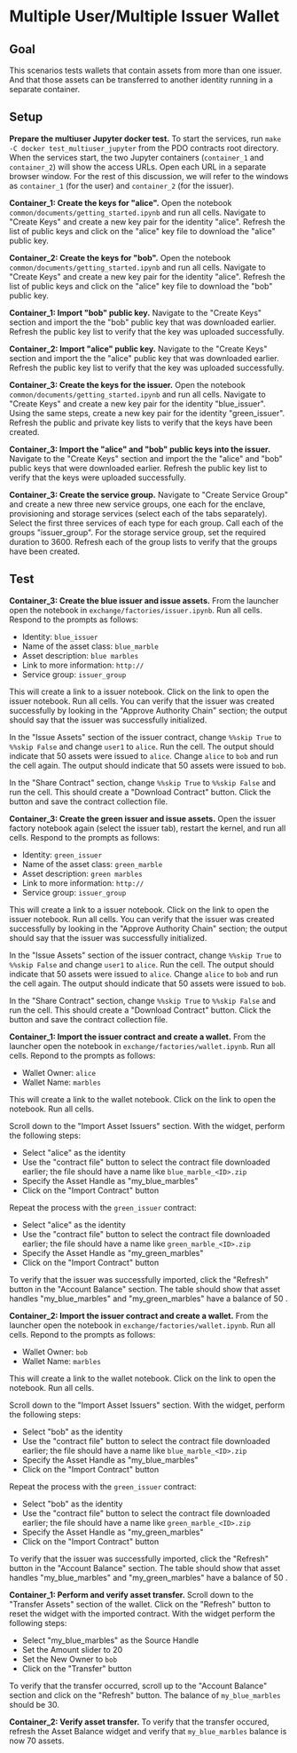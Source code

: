 <!---
Licensed under Creative Commons Attribution 4.0 International License
https://creativecommons.org/licenses/by/4.0/
--->

# Multiple User/Multiple Issuer Wallet #

## Goal ##

This scenarios tests wallets that contain assets from more than
one issuer. And that those assets can be transferred to another
identity running in a separate container.

## Setup ##

**Prepare the multiuser Jupyter docker test.** To start the services,
run `make -C docker test_multiuser_jupyter` from the PDO contracts
root directory. When the services start, the two Jupyter containers
(`container_1` and `container_2`) will show the access URLs. Open each
URL in a separate browser window. For the rest of this discussion, we
will refer to the windows as `container_1` (for the user) and
`container_2` (for the issuer).

**Container_1: Create the keys for "alice".** Open the notebook
`common/documents/getting_started.ipynb` and run all cells. Navigate to
"Create Keys" and create a new key pair for the identity
"alice". Refresh the list of public keys and click on the "alice" key
file to download the "alice" public key.

**Container_2: Create the keys for "bob".** Open the notebook
`common/documents/getting_started.ipynb` and run all cells. Navigate to
"Create Keys" and create a new key pair for the identity
"alice". Refresh the list of public keys and click on the "alice" key
file to download the "bob" public key.

**Container_1: Import "bob" public key.** Navigate to the "Create
Keys" section and import the the "bob" public key that was downloaded
earlier. Refresh the public key list to verify that the key was
uploaded successfully.

**Container_2: Import "alice" public key.** Navigate to the "Create
Keys" section and import the the "alice" public key that was
downloaded earlier. Refresh the public key list to verify that the key
was uploaded successfully.

**Container_3: Create the keys for the issuer.** Open the notebook
`common/documents/getting_started.ipynb` and run all cells. Navigate to
"Create Keys" and create a new key pair for the identity
"blue_issuer". Using the same steps, create a new key pair for the
identity "green_issuer". Refresh the public and private key lists to
verify that the keys have been created.

**Container_3: Import the "alice" and "bob" public keys into the
issuer.** Navigate to the "Create Keys" section and import the the
"alice" and "bob" public keys that were downloaded earlier. Refresh
the public key list to verify that the keys were uploaded
successfully.

**Container_3: Create the service group.** Navigate to "Create Service
Group" and create a new three new service groups, one each for the
enclave, provisioning and storage services (select each of the tabs
separately). Select the first three services of each type for each
group. Call each of the groups "issuer_group". For the storage
service group, set the required duration to 3600. Refresh each of the
group lists to verify that the groups have been created.

## Test ##

**Container_3: Create the blue issuer and issue assets.** From the
launcher open the notebook in
`exchange/factories/issuer.ipynb`. Run all cells. Respond to the
prompts as follows:

* Identity: `blue_issuer`
* Name of the asset class: `blue_marble`
* Asset description: `blue marbles`
* Link to more information: `http://`
* Service group: `issuer_group`

This will create a link to a issuer notebook. Click on the link to
open the issuer notebook. Run all cells. You can verify that the
issuer was created successfully by looking in the "Approve Authority
Chain" section; the output should say that the issuer was successfully
initialized.

In the "Issue Assets" section of the issuer contract, change `%%skip
True` to `%%skip False` and change `user1` to `alice`. Run the
cell. The output should indicate that 50 assets were issued to
`alice`. Change `alice` to `bob` and run the cell again. The output
should indicate that 50 assets were issued to `bob`.

In the "Share Contract" section, change `%%skip True` to `%%skip
False` and run the cell. This should create a "Download Contract"
button. Click the button and save the contract collection file.

**Container_3: Create the green issuer and issue assets.** Open the
issuer factory notebook again (select the issuer tab), restart the
kernel, and run all cells. Respond to the prompts as follows:

* Identity: `green_issuer`
* Name of the asset class: `green_marble`
* Asset description: `green marbles`
* Link to more information: `http://`
* Service group: `issuer_group`

This will create a link to a issuer notebook. Click on the link to
open the issuer notebook. Run all cells. You can verify that the
issuer was created successfully by looking in the "Approve Authority
Chain" section; the output should say that the issuer was successfully
initialized.

In the "Issue Assets" section of the issuer contract, change `%%skip
True` to `%%skip False` and change `user1` to `alice`. Run the
cell. The output should indicate that 50 assets were issued to
`alice`. Change `alice` to `bob` and run the cell again. The output
should indicate that 50 assets were issued to `bob`.

In the "Share Contract" section, change `%%skip True` to `%%skip
False` and run the cell. This should create a "Download Contract"
button. Click the button and save the contract collection file.

**Container_1: Import the issuer contract and create a wallet.** From
the launcher open the notebook in `exchange/factories/wallet.ipynb`.
Run all cells. Repond to the prompts as follows:

* Wallet Owner: `alice`
* Wallet Name: `marbles`

This will create a link to the wallet notebook. Click on the link to
open the notebook. Run all cells.

Scroll down to the "Import Asset Issuers" section. With the widget,
perform the following steps:

* Select "alice" as the identity
* Use the "contract file" button to select the contract file
  downloaded earlier; the file should have a name like
  `blue_marble_<ID>.zip`
* Specify the Asset Handle as "my_blue_marbles"
* Click on the "Import Contract" button

Repeat the process with the `green_issuer` contract:

* Select "alice" as the identity
* Use the "contract file" button to select the contract file
  downloaded earlier; the file should have a name like
  `green_marble_<ID>.zip`
* Specify the Asset Handle as "my_green_marbles"
* Click on the "Import Contract" button

To verify that the issuer was successfully imported, click the
"Refresh" button in the "Account Balance" section. The table should
show that asset handles "my_blue_marbles" and "my_green_marbles" have
a balance of 50 .

**Container_2: Import the issuer contract and create a wallet.** From
the launcher open the notebook in `exchange/factories/wallet.ipynb`.
Run all cells. Repond to the prompts as follows:

* Wallet Owner: `bob`
* Wallet Name: `marbles`

This will create a link to the wallet notebook. Click on the link to
open the notebook. Run all cells.

Scroll down to the "Import Asset Issuers" section. With the widget,
perform the following steps:

* Select "bob" as the identity
* Use the "contract file" button to select the contract file
  downloaded earlier; the file should have a name like
  `blue_marble_<ID>.zip`
* Specify the Asset Handle as "my_blue_marbles"
* Click on the "Import Contract" button

Repeat the process with the `green_issuer` contract:

* Select "bob" as the identity
* Use the "contract file" button to select the contract file
  downloaded earlier; the file should have a name like
  `green_marble_<ID>.zip`
* Specify the Asset Handle as "my_green_marbles"
* Click on the "Import Contract" button

To verify that the issuer was successfully imported, click the
"Refresh" button in the "Account Balance" section. The table should
show that asset handles "my_blue_marbles" and "my_green_marbles" have
a balance of 50 .

**Container_1: Perform and verify asset transfer.** Scroll down to the
"Transfer Assets" section of the wallet. Click on the "Refresh" button
to reset the widget with the imported contract. With the widget
perform the following steps:

* Select "my_blue_marbles" as the Source Handle
* Set the Amount slider to 20
* Set the New Owner to `bob`
* Click on the "Transfer" button

To verify that the transfer occurred, scroll up to the "Account
Balance" section and click on the "Refresh" button. The balance of
`my_blue_marbles` should be 30.

**Container_2: Verify asset transfer.** To verify that the transfer
occured, refresh the Asset Balance widget and verify that
`my_blue_marbles` balance is now 70 assets.
